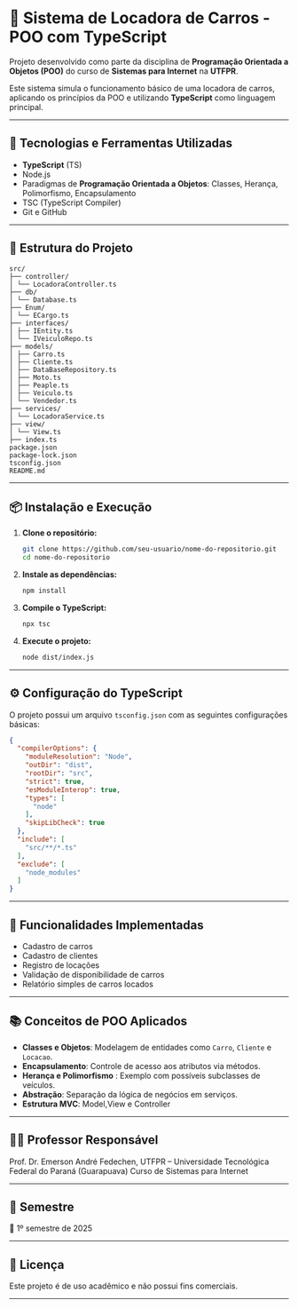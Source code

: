 
# 🚗 Sistema de Locadora de Carros - POO com TypeScript

Projeto desenvolvido como parte da disciplina de **Programação Orientada a Objetos (POO)** do curso de **Sistemas para Internet** na **UTFPR**.

Este sistema simula o funcionamento básico de uma locadora de carros, aplicando os princípios da POO e utilizando **TypeScript** como linguagem principal.

---

## 🧰 Tecnologias e Ferramentas Utilizadas

- **TypeScript** (TS)
- Node.js
- Paradigmas de **Programação Orientada a Objetos**: Classes, Herança, Polimorfismo, Encapsulamento
- TSC (TypeScript Compiler)
- Git e GitHub

---

## 📁 Estrutura do Projeto

```
src/
├── controller/
│ └── LocadoraController.ts
├── db/
│ └── Database.ts
├── Enum/
│ └── ECargo.ts
├── interfaces/
│ ├── IEntity.ts
│ └── IVeiculoRepo.ts
├── models/
│ ├── Carro.ts
│ ├── Cliente.ts
│ ├── DataBaseRepository.ts
│ ├── Moto.ts
│ ├── Peaple.ts
│ ├── Veiculo.ts
│ └── Vendedor.ts
├── services/
│ └── LocadoraService.ts
├── view/
│ └── View.ts
├── index.ts
package.json
package-lock.json
tsconfig.json
README.md
```

---

## 📦 Instalação e Execução

1. **Clone o repositório:**
   ```bash
   git clone https://github.com/seu-usuario/nome-do-repositorio.git
   cd nome-do-repositorio
   ```

2. **Instale as dependências:**
   ```bash
   npm install
   ```

3. **Compile o TypeScript:**
   ```bash
   npx tsc
   ```

4. **Execute o projeto:**
   ```bash
   node dist/index.js
   ```

---

## ⚙️ Configuração do TypeScript

O projeto possui um arquivo `tsconfig.json` com as seguintes configurações básicas:

```json
{
  "compilerOptions": {
    "moduleResolution": "Node",
    "outDir": "dist",
    "rootDir": "src",
    "strict": true,
    "esModuleInterop": true,
    "types": [
      "node"
    ],
    "skipLibCheck": true
  },
  "include": [
    "src/**/*.ts"
  ],
  "exclude": [
    "node_modules"
  ]
}
```

---

## 🧠 Funcionalidades Implementadas

- Cadastro de carros
- Cadastro de clientes
- Registro de locações
- Validação de disponibilidade de carros
- Relatório simples de carros locados

---

## 📚 Conceitos de POO Aplicados

- **Classes e Objetos**: Modelagem de entidades como `Carro`, `Cliente` e `Locacao`.
- **Encapsulamento**: Controle de acesso aos atributos via métodos.
- **Herança e Polimorfismo** : Exemplo com possíveis subclasses de veículos.
- **Abstração**: Separação da lógica de negócios em serviços.
- **Estrutura MVC**: Model,View e Controller
---

## 👨‍🏫 Professor Responsável

Prof. Dr. Emerson André Fedechen,
UTFPR – Universidade Tecnológica Federal do Paraná  (Guarapuava)
Curso de Sistemas para Internet

---

## 📅 Semestre

📆 1º semestre de 2025

---

## 📄 Licença

Este projeto é de uso acadêmico e não possui fins comerciais.

---